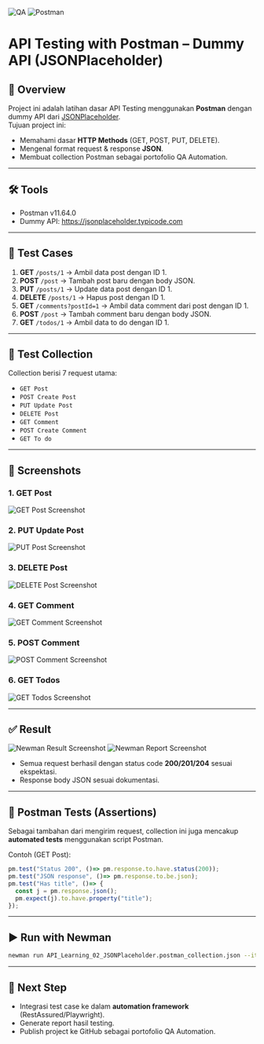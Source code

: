 ![QA](https://img.shields.io/badge/QA-Automation-blue)
![Postman](https://img.shields.io/badge/Postman-Collection-orange)

# API Testing with Postman – Dummy API (JSONPlaceholder)

## 📌 Overview
Project ini adalah latihan dasar API Testing menggunakan **Postman** dengan dummy API dari [JSONPlaceholder](https://jsonplaceholder.typicode.com).  
Tujuan project ini:
- Memahami dasar **HTTP Methods** (GET, POST, PUT, DELETE).  
- Mengenal format request & response **JSON**.  
- Membuat collection Postman sebagai portofolio QA Automation.  

---

## 🛠️ Tools
- Postman v11.64.0
- Dummy API: https://jsonplaceholder.typicode.com

---

## 🚀 Test Cases
1. **GET** `/posts/1` → Ambil data post dengan ID 1.  
2. **POST** `/post` → Tambah post baru dengan body JSON.  
3. **PUT** `/posts/1` → Update data post dengan ID 1.  
4. **DELETE** `/posts/1` → Hapus post dengan ID 1.
5. **GET** `/comments?postId=1` → Ambil data comment dari post dengan ID 1. 
6. **POST** `/post` → Tambah comment baru dengan body JSON.  
7. **GET** `/todos/1` → Ambil data to do dengan ID 1. 

---

## 📂 Test Collection
Collection berisi 7 request utama:
- `GET Post`  
- `POST Create Post`  
- `PUT Update Post`  
- `DELETE Post`  
- `GET Comment`  
- `POST Create Comment` 
- `GET To do`

---

## 📸 Screenshots
### 1. GET Post
![GET Post Screenshot](screenshots/get-post.png)

### 2. PUT Update Post
![PUT Post Screenshot](screenshots/put-post.png)

### 3. DELETE Post
![DELETE Post Screenshot](screenshots/delete-post.png)

### 4. GET Comment
![GET Comment Screenshot](screenshots/get-comment.png)

### 5. POST Comment
![POST Comment Screenshot](screenshots/post-comment.png)

### 6. GET Todos
![GET Todos Screenshot](screenshots/get-todo.png)

---

## ✅ Result
![Newman Result Screenshot](screenshots/newman-result.png)
![Newman Report Screenshot](screenshots/newman-report.png)

- Semua request berhasil dengan status code **200/201/204** sesuai ekspektasi.  
- Response body JSON sesuai dokumentasi.  

---

## 🧪 Postman Tests (Assertions)
Sebagai tambahan dari mengirim request, collection ini juga mencakup **automated tests** menggunakan script Postman.

Contoh (GET Post):
```javascript
pm.test("Status 200", ()=> pm.response.to.have.status(200));
pm.test("JSON response", ()=> pm.response.to.be.json);
pm.test("Has title", ()=> {
  const j = pm.response.json();
  pm.expect(j).to.have.property("title");
});
```

---

## ▶️ Run with Newman
```bash
newman run API_Learning_02_JSONPlaceholder.postman_collection.json --iteration-data data/posts.csv -r cli,json,htmlextra --reporter-json-export responses/newman-results.json --reporter-htmlextra-export responses/newman-report.html
```

---

## 🔮 Next Step
- Integrasi test case ke dalam **automation framework** (RestAssured/Playwright).  
- Generate report hasil testing.  
- Publish project ke GitHub sebagai portofolio QA Automation.  
